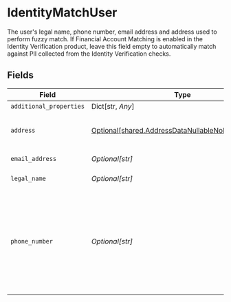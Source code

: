 # IdentityMatchUser

The user's legal name, phone number, email address and address used to perform fuzzy match. If Financial Account Matching is enabled in the Identity Verification product, leave this field empty to automatically match against PII collected from the Identity Verification checks.


## Fields

| Field                                                                                                                                                                         | Type                                                                                                                                                                          | Required                                                                                                                                                                      | Description                                                                                                                                                                   |
| ----------------------------------------------------------------------------------------------------------------------------------------------------------------------------- | ----------------------------------------------------------------------------------------------------------------------------------------------------------------------------- | ----------------------------------------------------------------------------------------------------------------------------------------------------------------------------- | ----------------------------------------------------------------------------------------------------------------------------------------------------------------------------- |
| `additional_properties`                                                                                                                                                       | Dict[str, *Any*]                                                                                                                                                              | :heavy_minus_sign:                                                                                                                                                            | N/A                                                                                                                                                                           |
| `address`                                                                                                                                                                     | [Optional[shared.AddressDataNullableNoRequiredFields]](../../models/shared/addressdatanullablenorequiredfields.md)                                                            | :heavy_minus_sign:                                                                                                                                                            | Data about the components comprising an address.                                                                                                                              |
| `email_address`                                                                                                                                                               | *Optional[str]*                                                                                                                                                               | :heavy_minus_sign:                                                                                                                                                            | The user's email address.                                                                                                                                                     |
| `legal_name`                                                                                                                                                                  | *Optional[str]*                                                                                                                                                               | :heavy_minus_sign:                                                                                                                                                            | The user's full legal name.                                                                                                                                                   |
| `phone_number`                                                                                                                                                                | *Optional[str]*                                                                                                                                                               | :heavy_minus_sign:                                                                                                                                                            | The user's phone number, in E.164 format: +{countrycode}{number}. For example: "+14151234567". Phone numbers provided in other formats will be parsed on a best-effort basis. |